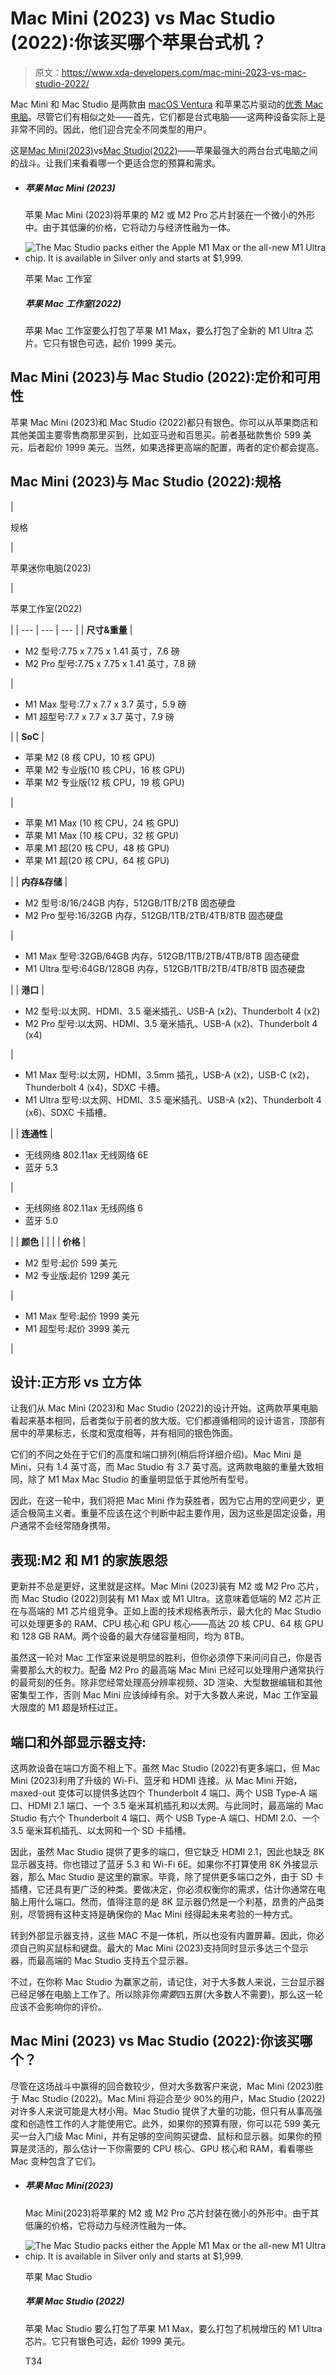 # Mac Mini (2023) vs Mac Studio (2022):你该买哪个苹果台式机？

> 原文：<https://www.xda-developers.com/mac-mini-2023-vs-mac-studio-2022/>

Mac Mini 和 Mac Studio 是两款由 [macOS Ventura](https://www.xda-developers.com/macos-ventura/) 和苹果芯片驱动的[优秀 Mac 电脑](https://www.xda-developers.com/best-macs)。尽管它们有相似之处——首先，它们都是台式电脑——这两种设备实际上是非常不同的。因此，他们迎合完全不同类型的用户。

这是[Mac Mini(2023)](http://xda-developers.com/mac-mini)vs[Mac Studio(2022)](https://www.xda-developers.com/apple-mac-studio-m1-ultra-review/)——苹果最强大的两台台式电脑之间的战斗。让我们来看看哪一个更适合您的预算和需求。

*   ##### 苹果 Mac Mini (2023)

    苹果 Mac Mini (2023)将苹果的 M2 或 M2 Pro 芯片封装在一个微小的外形中。由于其低廉的价格，它将动力与经济性融为一体。

*   <picture>![The Mac Studio packs either the Apple M1 Max or the all-new M1 Ultra chip. It is available in Silver only and starts at $1,999.](img/392684136c949a55235af951343b88f8.png)</picture>

    苹果 Mac 工作室

    ##### 苹果 Mac 工作室(2022)

    苹果 Mac 工作室要么打包了苹果 M1 Max，要么打包了全新的 M1 Ultra 芯片。它只有银色可选，起价 1999 美元。

## Mac Mini (2023)与 Mac Studio (2022):定价和可用性

苹果 Mac Mini (2023)和 Mac Studio (2022)都只有银色。你可以从苹果商店和其他美国主要零售商那里买到，比如亚马逊和百思买。前者基础款售价 599 美元，后者起价 1999 美元。当然，如果选择更高端的配置，两者的定价都会提高。

## Mac Mini (2023)与 Mac Studio (2022):规格

| 

规格

 | 

苹果迷你电脑(2023)

 | 

苹果工作室(2022)

 |
| --- | --- | --- |
| **尺寸&重量** | 

*   M2 型号:7.75 x 7.75 x 1.41 英寸，7.6 磅
*   M2 Pro 型号:7.75 x 7.75 x 1.41 英寸，7.8 磅

 | 

*   M1 Max 型号:7.7 x 7.7 x 3.7 英寸，5.9 磅
*   M1 超型号:7.7 x 7.7 x 3.7 英寸，7.9 磅

 |
| **SoC** | 

*   苹果 M2 (8 核 CPU，10 核 GPU)
*   苹果 M2 专业版(10 核 CPU，16 核 GPU)
*   苹果 M2 专业版(12 核 CPU，19 核 GPU)

 | 

*   苹果 M1 Max (10 核 CPU，24 核 GPU)
*   苹果 M1 Max (10 核 CPU，32 核 GPU)
*   苹果 M1 超(20 核 CPU，48 核 GPU)
*   苹果 M1 超(20 核 CPU，64 核 GPU)

 |
| **内存&存储** | 

*   M2 型号:8/16/24GB 内存，512GB/1TB/2TB 固态硬盘
*   M2 Pro 型号:16/32GB 内存，512GB/1TB/2TB/4TB/8TB 固态硬盘

 | 

*   M1 Max 型号:32GB/64GB 内存，512GB/1TB/2TB/4TB/8TB 固态硬盘
*   M1 Ultra 型号:64GB/128GB 内存，512GB/1TB/2TB/4TB/8TB 固态硬盘

 |
| **港口** | 

*   M2 型号:以太网、HDMI、3.5 毫米插孔、USB-A (x2)、Thunderbolt 4 (x2)
*   M2 Pro 型号:以太网、HDMI、3.5 毫米插孔、USB-A (x2)、Thunderbolt 4 (x4)

 | 

*   M1 Max 型号:以太网，HDMI，3.5mm 插孔，USB-A (x2)，USB-C (x2)，Thunderbolt 4 (x4)，SDXC 卡槽。
*   M1 Ultra 型号:以太网、HDMI、3.5 毫米插孔、USB-A (x2)、Thunderbolt 4 (x6)、SDXC 卡插槽。

 |
| **连通性** | 

*   无线网络 802.11ax 无线网络 6E
*   蓝牙 5.3

 | 

*   无线网络 802.11ax 无线网络 6
*   蓝牙 5.0

 |
| **颜色** |  |  |
| **价格** | 

*   M2 型号:起价 599 美元
*   M2 专业版:起价 1299 美元

 | 

*   M1 Max 型号:起价 1999 美元
*   M1 超型号:起价 3999 美元

 |

## 设计:正方形 vs 立方体

让我们从 Mac Mini (2023)和 Mac Studio (2022)的设计开始。这两款苹果电脑看起来基本相同，后者类似于前者的放大版。它们都遵循相同的设计语言，顶部有居中的苹果标志，长度和宽度相等，并有相同的银色饰面。

它们的不同之处在于它们的高度和端口排列(稍后将详细介绍)。Mac Mini 是 Mini，只有 1.4 英寸高，而 Mac Studio 有 3.7 英寸高。这两款电脑的重量大致相同，除了 M1 Max Mac Studio 的重量明显低于其他所有型号。

因此，在这一轮中，我们将把 Mac Mini 作为获胜者，因为它占用的空间更少，更适合极简主义者。重量不应该在这个判断中起主要作用，因为这些是固定设备，用户通常不会经常随身携带。

## 表现:M2 和 M1 的家族恩怨

更新并不总是更好，这里就是这样。Mac Mini (2023)装有 M2 或 M2 Pro 芯片，而 Mac Studio (2022)则装有 M1 Max 或 M1 Ultra。这意味着低端的 M2 芯片正在与高端的 M1 芯片组竞争。正如上面的技术规格表所示，最大化的 Mac Studio 可以处理更多的 RAM、CPU 核心和 GPU 核心——高达 20 核 CPU、64 核 GPU 和 128 GB RAM。两个设备的最大存储容量相同，均为 8TB。

虽然这一轮对 Mac 工作室来说是明显的胜利，但你必须停下来问问自己，你是否需要那么大的权力。配备 M2 Pro 的最高端 Mac Mini 已经可以处理用户通常执行的最苛刻的任务。除非您经常处理高分辨率视频、3D 渲染、大型数据编辑和其他密集型工作，否则 Mac Mini 应该绰绰有余。对于大多数人来说，Mac 工作室最大限度的 M1 超是矫枉过正。

## 端口和外部显示器支持:

这两款设备在端口方面不相上下。虽然 Mac Studio (2022)有更多端口，但 Mac Mini (2023)利用了升级的 Wi-Fi、蓝牙和 HDMI 连接。从 Mac Mini 开始，maxed-out 变体可以提供多达四个 Thunderbolt 4 端口、两个 USB Type-A 端口、HDMI 2.1 端口、一个 3.5 毫米耳机插孔和以太网。与此同时，最高端的 Mac Studio 有六个 Thunderbolt 4 端口、两个 USB Type-A 端口、HDMI 2.0、一个 3.5 毫米耳机插孔、以太网和一个 SD 卡插槽。

因此，虽然 Mac Studio 提供了更多的端口，但它缺乏 HDMI 2.1，因此也缺乏 8K 显示器支持。你也错过了蓝牙 5.3 和 Wi-Fi 6E。如果你不打算使用 8K 外接显示器，那么 Mac Studio 是这里的赢家。毕竟，除了提供更多端口之外，由于 SD 卡插槽，它还具有更广泛的种类。要做决定，你必须权衡你的需求，估计你通常在电脑上用什么端口。然而，值得注意的是 8K 显示器仍然是一个利基，昂贵的产品类别，尽管拥有这种支持是确保你的 Mac Mini 经得起未来考验的一种方式。

转到外部显示器支持，这些 MAC 不是一体机，所以也没有内置屏幕。因此，你必须自己购买鼠标和键盘。最大的 Mac Mini (2023)支持同时显示多达三个显示器，而最高端的 Mac Studio 支持五个显示器。

不过，在你称 Mac Studio 为赢家之前，请记住，对于大多数人来说，三台显示器已经足够在电脑上工作了。所以除非你*需要*四五屏(大多数人不需要)，那么这一轮应该不会影响你的评价。

## Mac Mini (2023) vs Mac Studio (2022):你该买哪个？

尽管在这场战斗中赢得的回合数较少，但对大多数客户来说，Mac Mini (2023)胜于 Mac Studio (2022)。Mac Mini 将迎合至少 90%的用户，Mac Studio (2022)对许多人来说可能是大材小用。Mac Studio 提供了大量的功能，但只有从事高强度和创造性工作的人才能使用它。此外，如果你的预算有限，你可以花 599 美元买一台入门级 Mac Mini，并有足够的空间购买键盘、鼠标和显示器。如果你的预算是灵活的，那么估计一下你需要的 CPU 核心、GPU 核心和 RAM，看看哪些 Mac 变种包含了它们。

*   ##### 苹果 Mac Mini(2023)

    Mac Mini(2023)将苹果的 M2 或 M2 Pro 芯片封装在微小的外形中。由于其低廉的价格，它将动力与经济性融为一体。

*   <picture>![The Mac Studio packs either the Apple M1 Max or the all-new M1 Ultra chip. It is available in Silver only and starts at $1,999.](img/392684136c949a55235af951343b88f8.png)</picture>

    苹果 Mac Studio

    ##### 苹果 Mac Studio (2022)

    苹果 Mac Studio 要么打包了苹果 M1 Max，要么打包了机械增压的 M1 Ultra 芯片。它只有银色可选，起价 1999 美元。

    T34